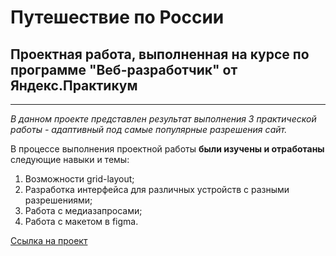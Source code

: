 # Путешествие по России

## Проектная работа, выполненная на курсе по программе "Веб-разработчик" от Яндекс.Практикум  
___
*В данном проекте представлен результат выполнения 3 практической работы - адаптивный под самые популярные разрешения сайт.*  
  
В процессе выполнения проектной работы __были изучены и отработаны__ следующие навыки и темы:  
1. Возможности grid-layout;
2. Разработка интерфейса для различных устройств с разными разрешениями;
3. Работа с медиазапросами;
4. Работа с макетом в figma.

[Ссылка на проект](https://chill-peppa.github.io/russian-travel/index.html) 
